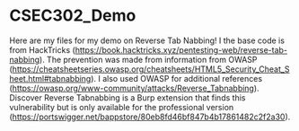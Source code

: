 # CSEC302_Demo
Here are my files for my demo on Reverse Tab Nabbing!
I the base code is from HackTricks (https://book.hacktricks.xyz/pentesting-web/reverse-tab-nabbing).
The prevention was made from information from OWASP (https://cheatsheetseries.owasp.org/cheatsheets/HTML5_Security_Cheat_Sheet.html#tabnabbing).
I also used OWASP for additional references (https://owasp.org/www-community/attacks/Reverse_Tabnabbing).
Discover Reverse Tabnabbing is a Burp extension that finds this vulnerability but is only available for the professional version (https://portswigger.net/bappstore/80eb8fd46bf847b4b17861482c2f2a30).
